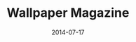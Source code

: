---
layout: default
modal-id: 2
date: 2014-07-17
img: wallpaper_magazine.png
alt: image-alt
project-start-date: June 2021
project-end-date: Present
client: TheNew
category: Web Development
title: Wallpaper Magazine
description: 작가의 작품을 사용자에게 소개하고 좋아하는 작품을 공유하는 작품중개 서비스입니다.
appstore: https://apps.apple.com/kr/app/wallpaper-magazine/id1525486513
development:
    - position: 'iOS'
      works: ['Notification Service Extension을 이용하여 이미지 푸시 구현',
            '작품 상세 화면 내 콘텐츠 넘겨보기',
            '메인화면 UI 변경']
    - position: '관리자페이지'
      works: ['작품 삭제 및 검색']
    - position: '백엔드'
      works: ['썸네일 생성 후 webp로 포맷을 변경하여 이미지 로딩시간을 2초 이상에서 0.2초 이내로 개선']
screenshots: [
    'wallpaper_magazine/wallpaper_magazine_screenshot_1.png'
]
---
